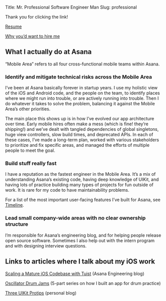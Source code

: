 Title: Mr. Professional Software Engineer Man
Slug: professional

Thank you for clicking the link!

[Resume](/resume.html)

[Why you’d want to hire me](https://periodic-patio-e0c.notion.site/Why-you-d-want-to-hire-me-a2acc41e9928470994640911831dc990)

## What I actually do at Asana

“Mobile Area” refers to all four cross-functional mobile teams within Asana.

### Identify and mitigate technical risks across the Mobile Area

I’ve been at Asana basically forever in startup years. I use my holistic view of the iOS and Android code, and the people on the team, to identify places where we might run into trouble, or are actively running into trouble. Then I do whatever it takes to solve the problem, balancing it against the Mobile Area’s other priorities.

The main place this shows up is in how I’ve evolved our app architecture over time. Early mobile hires often make a mess (which is fine! they’re shipping!) and we’ve dealt with tangled dependencies of global singletons, huge view controllers, slow build times, and deprecated APIs. In each of these cases, I’ve made a long-term plan, worked with various stakeholders to prioritize and fix specific areas, and managed the efforts of multiple people to meet the goal.

### Build stuff really fast

I have a reputation as the fastest engineer in the Mobile Area. It’s a mix of understanding Asana’s existing code, having deep knowledge of UIKit, and having lots of practice building many types of projects for fun outside of work. It is rare for my code to have maintainability problems.

For a list of the most important user-facing features I’ve built for Asana, see [Timeline](https://steveasleep.com/timeline/).

### Lead small company-wide areas with no clear ownership structure

I’m responsible for Asana’s engineering blog, and for helping people release open source software. Sometimes I also help out with the intern program and with designing interview questions.

## Links to articles where I talk about my iOS work

[Scaling a Mature iOS Codebase with Tuist](https://blog.asana.com/2023/02/scaling-a-mature-ios-codebase-with-tuist/) (Asana Engineering blog)

[Oscillator Drum Jams](https://blog.steveasleep.com/introducing-oscillator-drum-jams) (5-part series on how I built an app for drum practice)

[Three UIKit Protips](https://blog.steveasleep.com/three-uikit-protips) (personal blog)